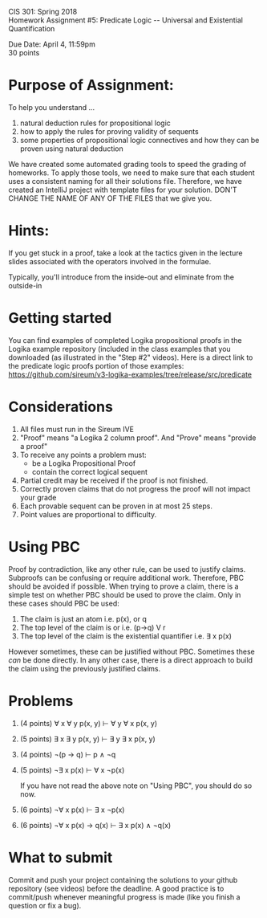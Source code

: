 CIS 301: Spring 2018  
Homework Assignment #5: Predicate Logic -- Universal and Existential Quantification

Due Date: April 4, 11:59pm  
30 points 

Purpose of Assignment: 
=======
To help you understand ...
1. natural deduction rules for propositional logic
2. how to apply the rules for proving validity of sequents
3. some properties of propositional logic connectives and
   how they can be proven using natural deduction

We have created some automated grading tools to speed the grading of
homeworks.  To apply those tools, we need to make sure that each
student uses a consistent naming for all their solutions file.
Therefore, we have created an IntelliJ project with template files
for your solution.  DON'T CHANGE THE NAME OF ANY OF THE FILES that
we give you.  

Hints:
=

If you get stuck in a proof, take a look at the tactics
given in the lecture slides associated with the operators 
involved in the formulae.

Typically, you'll introduce from the inside-out and eliminate from the outside-in

Getting started
==
You can find examples of completed Logika propositional proofs in the
Logika example repository (included in the class examples that you
downloaded (as illustrated in the "Step #2" videos).  Here is a direct
link to the predicate logic proofs portion of those examples:  
https://github.com/sireum/v3-logika-examples/tree/release/src/predicate

Considerations
==
1. All files must run in the Sireum IVE
2. "Proof" means "a Logika 2 column proof". And "Prove" means "provide a proof"
3. To receive any points a problem must:
   - be a Logika Propositional Proof
   - contain the correct logical sequent
4. Partial credit may be received if the proof is not finished.
5. Correctly proven claims that do not progress the proof will not impact your grade
6. Each provable sequent can be proven in at most 25 steps.
7. Point values are proportional to difficulty.

Using PBC
==
Proof by contradiction, like any other rule, can be used to justify claims. Subproofs can be confusing or require additional work. Therefore, PBC should be avoided if possible. When trying to prove a claim, there is a simple test on whether PBC should be used to prove the claim. Only in these cases should PBC be used:
1.  The claim is just an atom i.e. p(x), or q
2.  The top level of the claim is or i.e. (p->q) V r
3.  The top level of the claim is the existential quantifier i.e. ∃ x p(x)

However sometimes, these can be justified without PBC. Sometimes these *can* be done directly. In any other case, there is a direct approach to build the claim using the previously justified claims.

Problems
==
1. (4 points) ∀ x ∀ y p(x, y) ⊢ ∀ y ∀ x p(x, y)

2. (5 points) ∃ x ∃ y p(x, y) ⊢ ∃ y ∃ x p(x, y)

3. (4 points) ¬(p → q) ⊢ p ∧ ¬q

4. (5 points) ¬∃ x p(x) ⊢ ∀ x ¬p(x)

     If you have not read the above note on "Using PBC", you should do so now.

5. (6 points) ¬∀ x p(x) ⊢ ∃ x ¬p(x)

6. (6 points) ¬∀ x p(x) → q(x) ⊢ ∃ x p(x) ∧ ¬q(x)


What to submit
==
Commit and push your project containing the solutions to your github repository (see videos) before the deadline.  A good practice is to commit/push whenever meaningful progress is made (like you finish a question or fix a bug). 
